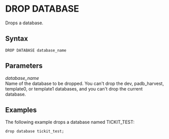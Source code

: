# DROP DATABASE<a name="r_DROP_DATABASE"></a>

Drops a database\. 

## Syntax<a name="r_DROP_DATABASE-synopsis"></a>

```
DROP DATABASE database_name
```

## Parameters<a name="r_DROP_DATABASE-parameters"></a>

 *database\_name*   
Name of the database to be dropped\. You can't drop the dev, padb\_harvest, template0, or template1 databases, and you can't drop the current database\.

## Examples<a name="r_DROP_DATABASE-examples"></a>

The following example drops a database named TICKIT\_TEST: 

```
drop database tickit_test;
```